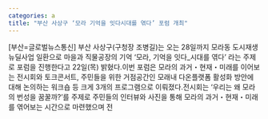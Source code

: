 ```yaml
---
categories: a
title: "부산 사상구 ‘모라 기억을 잇다시대를 엮다’ 포럼 개최"
---
```

[부산=글로벌뉴스통신] 부산 사상구(구청장 조병길)는 오는 28일까지 모라동 도시재생뉴딜사업 일환으로 마을과 직물공장의 기억 ‘모라, 기억을 잇다_시대를 엮다’ 라는 주제로 포럼을 진행한다고 22일(목) 밝혔다.이번 포럼은 모라의 과거・현재・미래를 이어보는 전시회와 토크콘서트, 주민들을 위한 거점공간인 모래내 다온플랫폼 활성화 방안에 대해 논의하는 워크숍 등 크게 3개의 프로그램으로 이뤄졌다.전시회는 ‘우리는 왜 모라의 번성을 꿈꿀까?’를 주제로 주민들의 인터뷰와 사진을 통해 모라의 과거・현재・미래를 엮어보는 시간으로 마련했으며 전